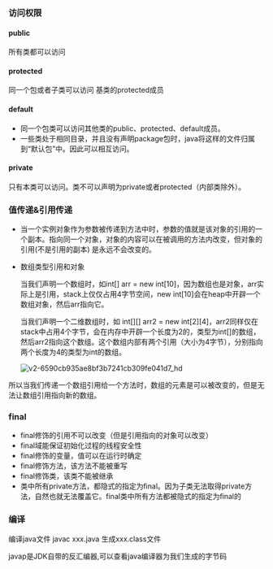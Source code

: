 ### 访问权限

#### public

所有类都可以访问



#### protected

同一个包或者子类可以访问 基类的protected成员



#### default

- 同一个包类可以访问其他类的public、protected、default成员。
- 一些类处于相同目录，并且没有声明package包时，java将这样的文件归属到“默认包”中。因此可以相互访问。



#### private

只有本类可以访问。类不可以声明为private或者protected（内部类除外）。







### 值传递&引用传递

- 当一个实例对象作为参数被传递到方法中时，参数的值就是该对象的引用的一个副本。指向同一个对象，对象的内容可以在被调用的方法内改变，但对象的引用(不是引用的副本) 是永远不会改变的。

- 数组类型引用和对象

  当我们声明一个数组时，如int[] arr = new int[10]，因为数组也是对象，arr实际上是引用，stack上仅仅占用4字节空间，new int[10]会在heap中开辟一个数组对象，然后arr指向它。

  当我们声明一个二维数组时，如 int[][] arr2 = new int[2][4]，arr2同样仅在stack中占用4个字节，会在内存中开辟一个长度为2的，类型为int[]的数组，然后arr2指向这个数组。这个数组内部有两个引用（大小为4字节），分别指向两个长度为4的类型为int的数组。

  ![v2-6590cb935ae8bf3b7241cb309fe041d7_hd](https://ws2.sinaimg.cn/large/006tNbRwgy1fyra4rl0wnj30k009wt8s.jpg)

所以当我们传递一个数组引用给一个方法时，数组的元素是可以被改变的，但是无法让数组引用指向新的数组。



### final

- final修饰的引用不可以改变（但是引用指向的对象可以改变）
- final域能保证初始化过程的线程安全性
- final修饰的变量，值可以在运行时确定
- final修饰方法，该方法不能被重写
- final修饰类，该类不能被继承
- 类中所有private方法，都隐式的指定为final。因为子类无法取得private方法，自然也就无法覆盖它。final类中所有方法都被隐式的指定为final的



### 编译

编译java文件  javac xxx.java    生成xxx.class文件

javap是JDK自带的反汇编器,可以查看java编译器为我们生成的字节码

